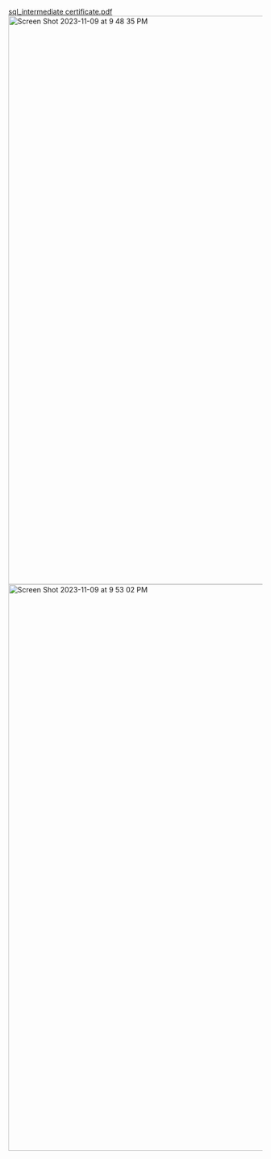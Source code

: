 [sql_intermediate certificate.pdf](https://github.com/satwik8005/sql-certificate/files/13310395/sql_intermediate.certificate.pdf)
<img width="1127" alt="Screen Shot 2023-11-09 at 9 48 35 PM" src="https://github.com/satwik8005/sql-certificate/assets/143406522/aad6d864-9fa6-4b5a-99bf-dee31e0de1fb">
<img width="1123" alt="Screen Shot 2023-11-09 at 9 53 02 PM" src="https://github.com/satwik8005/sql-certificate/assets/143406522/54d852b1-f6ea-4b89-8260-fbeb7b70a360">

